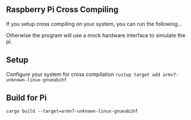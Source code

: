 ## Raspberry Pi Cross Compiling
If you setup cross compiling on your system, you can run the following...

Otherwise the program will use a mock hardware interface to simulate the pi.

## Setup
Configure your system for cross compilation
``rustup target add armv7-unknown-linux-gnueabihf``

## Build for Pi
``cargo build --target=armv7-unknown-linux-gnueabihf``